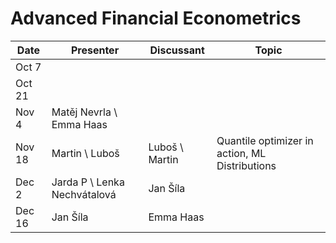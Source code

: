 # Advanced Financial Econometrics

|Date	|	Presenter	|     Discussant | Topic
|------|------|------|--------------|
|Oct 7   |  |     | 
|Oct 21  |   |     | 
|Nov 4   |  Matěj Nevrla \\ Emma Haas |      | 
|Nov 18  | Martin \\ Luboš |   Luboš \\ Martin  | Quantile optimizer in action, ML Distributions
|Dec 2   | Jarda P \\ Lenka Nechvátalová | Jan Šíla | 
|Dec 16  | Jan Šíla | Emma Haas | 
